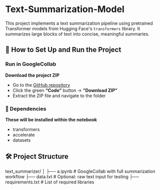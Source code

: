 # Text-Summarization-Model
This project implements a text summarization pipeline using pretrained Transformer models from Hugging Face's `transformers` library. It summarizes large blocks of text into concise, meaningful summaries.

## 🚀 How to Set Up and Run the Project

### Run in GoogleCollab
**Download the project ZIP**
 - Go to the [GitHub repository](https://github.com/Priyanshi220404/Text-Summarization-Model)
 - Click the green **“Code”** button → **“Download ZIP”**
 - Extract the ZIP file and navigate to the folder

### 🔧 Dependencies
**These will be installed within the notebook**
- transformers
- accelerate
- datasets


## 🛠️ Project Structure
text_summarizer/ │ ├── a.ipynb # GoogleCollab with full summarization workflow ├── data.txt # Optional: raw text input for testing ├── requirements.txt # List of required libraries
